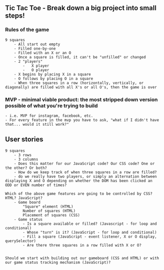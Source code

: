 ## Tic Tac Toe - Break down a big project into small steps!

### Rules of the game

    9 squares
        - All start out empty
        - Filled one-by-one
        - Filled with an X or an O
        - Once a square is filled, it can't be "unfilled" or changed
        - 2 "players" 
            -   X player
            -   O player
        - X begins by placing X in a square
        - O follows by placing O in a square
        - When three squares in a row (horizontally, vertically, or diagonally) are filled with all X's or all O's, then the game is over



### MVP - minimal viable product: the most stripped down version possible of what you're trying to build

    - i.e. MVP for instagram, facebook, etc.
    - For every feature in the mvp you have to ask, "what if I didn't have that... would it still work?"

## User stories

    9 squares
        - 3 rows
        - 3 columns
        - Does this matter for our JavaScript code? Our CSS code? One or the other? Or both?
        - How do we keep track of when three squares in a row are filled?
        - do we really have two players, or simply an alternation between displaying X and O depending on whether the DOM has been clicked an ODD or EVEN number of times?

    Which of the above game features are going to be controlled by CSS? HTML? JavaScript?
        - Game board
            "Square" element (HTML)
            Number of squares (HTML)
            Placement of squares (CSS)
        - Game status
            - Is a square available or filled? (Javascript - for loop and conditional)
            - Whose "turn" is it? (JavaScript - for loop and conditional)
            - Fill a square (JavaScript - event listener, X or O display, querySelector)
            - Are there three squares in a row filled with X or O?


    Should we start with building out our gameboard (CSS and HTML) or with our game status tracking mechanism (JavaScript)?